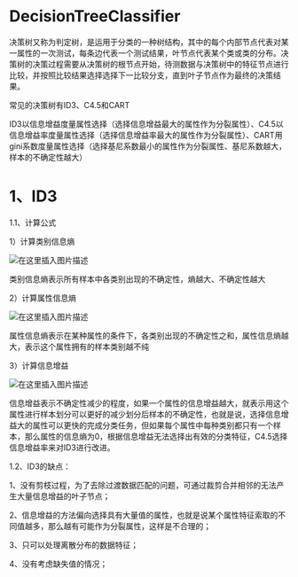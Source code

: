# DecisionTreeClassifier

决策树又称为判定树，是运用于分类的一种树结构，其中的每个内部节点代表对某一属性的一次测试，每条边代表一个测试结果，叶节点代表某个类或类的分布。决策树的决策过程需要从决策树的根节点开始，待测数据与决策树中的特征节点进行比较，并按照比较结果选择选择下一比较分支，直到叶子节点作为最终的决策结果。

常见的决策树有ID3、C4.5和CART

ID3以信息增益度量属性选择（选择信息增益最大的属性作为分裂属性）、C4.5以信息增益率度量属性选择（选择信息增益率最大的属性作为分裂属性）、CART用gini系数度量属性选择（选择基尼系数最小的属性作为分裂属性、基尼系数越大，样本的不确定性越大）

# 1、ID3
1.1、计算公式

1）计算类别信息熵

![在这里插入图片描述](https://img-blog.csdnimg.cn/20190416214659217.png)

类别信息熵表示所有样本中各类别出现的不确定性，熵越大、不确定性越大

2）计算属性信息熵

![在这里插入图片描述](https://img-blog.csdnimg.cn/20190416214724891.png)

属性信息熵表示在某种属性的条件下，各类别出现的不确定性之和，属性信息熵越大，表示这个属性拥有的样本类别越不纯

3）计算信息增益

![在这里插入图片描述](https://img-blog.csdnimg.cn/20190416214805528.png)

信息增益表示不确定性减少的程度，如果一个属性的信息增益越大，就表示用这个属性进行样本划分可以更好的减少划分后样本的不确定性，也就是说，选择信息增益大的属性可以更快的完成分类任务，但如果每个属性中每种类别都只有一个样本，那么属性的信息熵为0，根据信息增益无法选择出有效的分类特征，C4.5选择信息增益率来对ID3进行改进。

1.2、ID3的缺点：

1、没有剪枝过程，为了去除过渡数据匹配的问题，可通过裁剪合并相邻的无法产生大量信息增益的叶子节点；

2、信息增益的方法偏向选择具有大量值的属性，也就是说某个属性特征索取的不同值越多，那么越有可能作为分裂属性，这样是不合理的；

3、只可以处理离散分布的数据特征；

4、没有考虑缺失值的情况；
